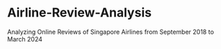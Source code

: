 # Airline-Review-Analysis
Analyzing Online Reviews of Singapore Airlines from September 2018 to March 2024
